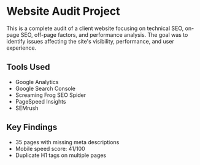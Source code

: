 # Website Audit Project

This is a complete audit of a client website focusing on technical SEO, on-page SEO, off-page factors, and performance analysis. The goal was to identify issues affecting the site's visibility, performance, and user experience.

## Tools Used
- Google Analytics
- Google Search Console
- Screaming Frog SEO Spider
- PageSpeed Insights
- SEMrush

## Key Findings
- 35 pages with missing meta descriptions
- Mobile speed score: 41/100
- Duplicate H1 tags on multiple pages
